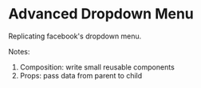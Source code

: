 # Advanced Dropdown Menu

Replicating facebook's dropdown menu.

Notes:

1. Composition: write small reusable components
2. Props: pass data from parent to child
